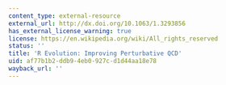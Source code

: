 ```yaml
---
content_type: external-resource
external_url: http://dx.doi.org/10.1063/1.3293856
has_external_license_warning: true
license: https://en.wikipedia.org/wiki/All_rights_reserved
status: ''
title: 'R Evolution: Improving Perturbative QCD'
uid: af77b1b2-ddb9-4eb0-927c-d1d44aa18e78
wayback_url: ''
---
```

